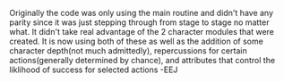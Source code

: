 Originally the code was only using the main routine and didn't have any parity since it was just stepping through from stage to stage no matter what. It didn't take real advantage of the 2 character modules that were created. It is now using both of these as well as the addition of some character depth(not much admittedly), repercussions for certain actions(generally determined by chance), and attributes that control the liklihood of success for selected actions -EEJ
